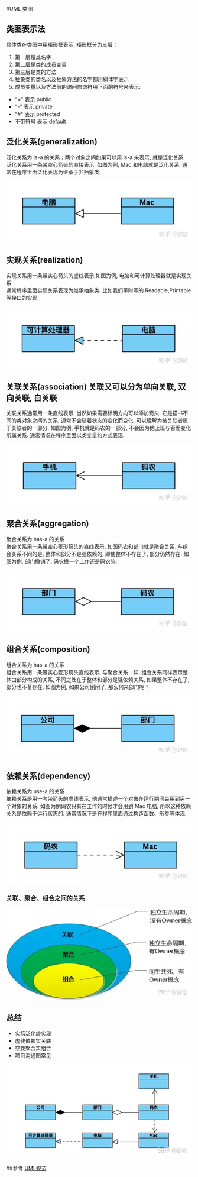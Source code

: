 #UML 类图

## 类图表示法
具体类在类图中用矩形框表示, 矩形框分为三层：
1)  第一层是类名字
2)  第二层是类的成员变量
3)  第三层是类的方法
4)  抽象类的类名以及抽象方法的名字都用斜体字表示
5)  成员变量以及方法前的访问修饰符用下面的符号来表示:
* "+"  表示 public
* "-"  表示 private
* "#"  表示 protected
* 不带符号 表示 default


## 泛化关系(generalization)
泛化关系为 is-a 的关系；两个对象之间如果可以用 is-a 来表示, 就是泛化关系     
泛化关系用一条带空心箭头的直接表示. 如图为例,  Mac 和电脑就是泛化关系, 通常在程序里面泛化表现为继承于非抽象类. 
    
![泛化关系](../images/uml-generalization-model.jpg)    
## 实现关系(realization)
实现关系用一条带实心箭头的虚线表示,如图为例, 电脑和可计算处理器就是实现关系     
通常程序里面实现关系表现为继承抽象类. 比如我们平时写的 Readable,Printable等接口的实现. 
    
![实现关系](../images/uml-realization-model.jpg)    
## 关联关系(association) 关联又可以分为单向关联, 双向关联, 自关联
关联关系通常用一条直线表示, 当然如果需要标明方向可以添加箭头. 它是描书不同的类对象之间的关系, 通常不会随着状态的变化而变化, 可以理解为被关联者属于关联者的一部分. 如图为例, 手机就是码农的一部分, 不会因为他上班与否而变化所属关系. 
通常情况在程序里面以类变量的方式表现. 
    
![关联关系](../images/uml-association-model.jpg)    
## 聚合关系(aggregation)
聚合关系为 has-a 的关系     
聚合关系用一条带空心菱形箭头的直线表示, 如图码农和部门就是聚合关系. 与组合关系不同的是, 整体和部分不是强依赖的, 即使整体不存在了, 部分仍然存在. 如图为例,  部门撤销了, 码农换一个工作还是码农嘛. 
    
![聚合关系](../images/uml-aggregation-model.jpg)    
## 组合关系(composition)
组合关系为 has-a 的关系     
组合关系用一条带实心菱形箭头直线表示, 与聚合关系一样, 组合关系同样表示整体由部分构成的关系, 不同之处在于整体和部分是强依赖关系, 如果整体不存在了, 部分也不复存在. 如图为例, 如果公司倒闭了, 那么何来部门呢？
    
![组合关系](../images/uml-composition-model.jpg) 
## 依赖关系(dependency)
依赖关系为 use-a 的关系     
依赖关系是用一套带箭头的虚线表示, 他通常描述一个对象在运行期间会用到另一个对象的关系. 如图为例码农只有在工作的时候才会用到 Mac 电脑, 所以这种依赖关系是依赖于运行状态的. 通常情况下是在程序里面通过构造函数、形参等体现. 
    
![依赖关系](../images/uml-dependency-model.jpg)     

### 关联、聚合、组合之间的关系
   
![关联-聚合-组合 三者关系](../images/uml-model-relat.jpg)    
## 总结
* 实箭泛化虚实现
* 虚线依赖实关联
* 空菱聚合实组合
* 项目沟通图常见    
    
![UML规范](../images/uml-all-model.jpg)    

##参考
[UML规范](https://zhuanlan.zhihu.com/p/65065260)  